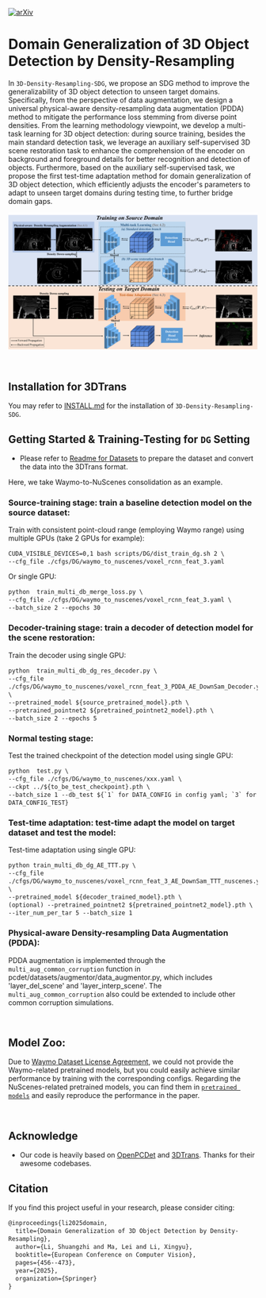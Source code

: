[![arXiv](https://img.shields.io/badge/arXiv-2311.10845-b31b1b.svg)](https://arxiv.org/abs/2311.10845)



# Domain Generalization of 3D Object Detection by Density-Resampling

In `3D-Density-Resampling-SDG`, we propose an SDG method to improve the generalizability of 3D object detection to unseen target domains. Specifically, from the perspective of data augmentation, we design a universal physical-aware density-resampling data augmentation (PDDA) method to mitigate the performance loss stemming from diverse point densities. 
From the learning methodology viewpoint, we develop a multi-task learning for 3D object detection: during source training, besides the main standard detection task, we leverage an auxiliary self-supervised 3D scene restoration task to enhance the comprehension of the encoder on background and foreground details for better recognition and detection of objects.
Furthermore, based on the auxiliary self-supervised task, we propose the first test-time adaptation method for domain generalization of 3D object detection, which efficiently adjusts the encoder's parameters to adapt to unseen target domains during testing time, to further bridge domain gaps.

![Framework](docs/framework.png)

&ensp;
## Installation for 3DTrans

You may refer to [INSTALL.md](docs/INSTALL.md) for the installation of `3D-Density-Resampling-SDG`.

## Getting Started & Training-Testing for `DG` Setting

* Please refer to [Readme for Datasets](docs/GETTING_STARTED_DB.md) to prepare the dataset and convert the data into the 3DTrans format.

Here, we take Waymo-to-NuScenes consolidation as an example.

### Source-training stage: train a baseline detection model on the source dataset: 
Train with consistent point-cloud range (employing Waymo range) using multiple GPUs (take 2 GPUs for example):
```shell script
CUDA_VISIBLE_DEVICES=0,1 bash scripts/DG/dist_train_dg.sh 2 \
--cfg_file ./cfgs/DG/waymo_to_nuscenes/voxel_rcnn_feat_3.yaml
```
Or single GPU:
```shell script
python  train_multi_db_merge_loss.py \
--cfg_file ./cfgs/DG/waymo_to_nuscenes/voxel_rcnn_feat_3.yaml \
--batch_size 2 --epochs 30
```

### Decoder-training stage: train a decoder of detection model for the scene restoration: 
Train the decoder using single GPU:
```shell script
python  train_multi_db_dg_res_decoder.py \
--cfg_file ./cfgs/DG/waymo_to_nuscenes/voxel_rcnn_feat_3_PDDA_AE_DownSam_Decoder.yaml \
--pretrained_model ${source_pretrained_model}.pth \
--pretrained_pointnet2 ${pretrained_pointnet2_model}.pth \
--batch_size 2 --epochs 5
```

### Normal testing stage: 
Test the trained checkpoint of the detection model using single GPU:
```shell script
python  test.py \
--cfg_file ./cfgs/DG/waymo_to_nuscenes/xxx.yaml \
--ckpt ../${to_be_test_checkpoint}.pth \
--batch_size 1 --db_test ${`1` for DATA_CONFIG in config yaml; `3` for DATA_CONFIG_TEST}
```

### Test-time adaptation: test-time adapt the model on target dataset and test the model: 
Test-time adaptation using single GPU:
```shell script
python train_multi_db_dg_AE_TTT.py \
--cfg_file ./cfgs/DG/waymo_to_nuscenes/voxel_rcnn_feat_3_AE_DownSam_TTT_nuscenes.yaml \
--pretrained_model ${decoder_trained_model}.pth \
(optional) --pretrained_pointnet2 ${pretrained_pointnet2_model}.pth \
--iter_num_per_tar 5 --batch_size 1
```

### Physical-aware Density-resampling Data Augmentation (PDDA):
PDDA augmentation is implemented through the `multi_aug_common_corruption` function in pcdet/datasets/augmentor/data_augmentor.py, which includes 'layer_del_scene' and 'layer_interp_scene'. The `multi_aug_common_corruption` also could be extended to include other common corruption simulations.

&ensp;
## Model Zoo: 

Due to [Waymo Dataset License Agreement](https://waymo.com/open/terms/), we could not provide the Waymo-related pretrained models, but you could easily achieve similar performance by training with the corresponding configs. Regarding the NuScenes-related pretrained models, you can find them in [`pretrained models`](https://drive.google.com/drive/folders/1V8z3RXMmPWovEI7Pa4DXKk40xrPYMww0?usp=drive_link) and easily reproduce the performance in the paper.


&ensp;
## Acknowledge
* Our code is heavily based on [OpenPCDet](https://github.com/open-mmlab/OpenPCDet) and [3DTrans](https://github.com/PJLab-ADG/3DTrans). Thanks for their awesome codebases.


## Citation
If you find this project useful in your research, please consider citing:
```
@inproceedings{li2025domain,
  title={Domain Generalization of 3D Object Detection by Density-Resampling},
  author={Li, Shuangzhi and Ma, Lei and Li, Xingyu},
  booktitle={European Conference on Computer Vision},
  pages={456--473},
  year={2025},
  organization={Springer}
}
```

